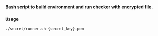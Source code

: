 #### Bash script to build environment and run checker with encrypted file.

### `Usage`
```bash
./secret/runner.sh {secret_key}.pem
```
